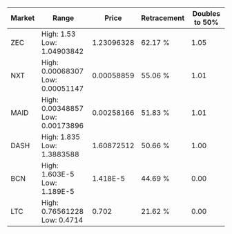| Market | Range | Price| Retracement | Doubles to 50% |
| --- | --- | --- | --- | --- |
| ZEC | High: 1.53<br />Low: 1.04903842 | 1.23096328 | 62.17 % | 1.05 |
| NXT | High: 0.00068307<br />Low: 0.00051147 | 0.00058859 | 55.06 % | 1.01 |
| MAID | High: 0.00348857<br />Low: 0.00173896 | 0.00258166 | 51.83 % | 1.01 |
| DASH | High: 1.835<br />Low: 1.3883588 | 1.60872512 | 50.66 % | 1.00 |
| BCN | High: 1.603E-5<br />Low: 1.189E-5 | 1.418E-5 | 44.69 % | 0.00 |
| LTC | High: 0.76561228<br />Low: 0.4714 | 0.702 | 21.62 % | 0.00 |
